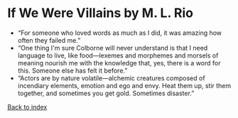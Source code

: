 <head>
    <title>Some Book Quotes | If We Were Villains</title>
    <link rel="stylesheet" href="./blog.css" />
</head>
<body>

# If We Were Villains by M. L. Rio

* “For someone who loved words as much as I did, it was amazing how often they failed me.”
* “One thing I'm sure Colborne will never understand is that I need language to live, like food—lexemes and morphemes and morsels of meaning nourish me with the knowledge that, yes, there is a word for this. Someone else has felt it before.”
* “Actors are by nature volatile—alchemic creatures composed of incendiary elements, emotion and ego and envy. Heat them up, stir them together, and sometimes you get gold. Sometimes disaster.”

[Back to index](./index.html)

</body>
</html>